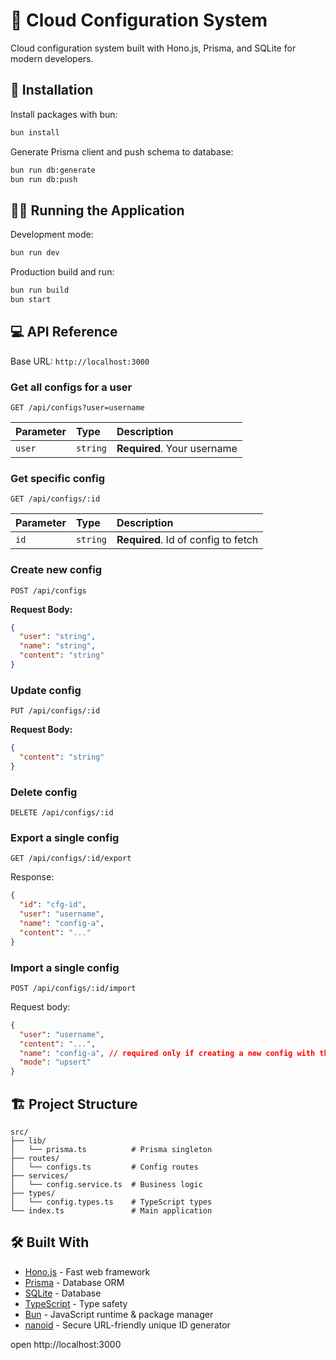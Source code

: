# 🚀 Cloud Configuration System

Cloud configuration system built with Hono.js, Prisma, and SQLite for modern developers.

## 🔧 Installation

Install packages with bun:

```bash
bun install
```

Generate Prisma client and push schema to database:

```bash
bun run db:generate
bun run db:push
```

## 🏃‍♂️ Running the Application

Development mode:

```bash
bun run dev
```

Production build and run:

```bash
bun run build
bun start
```

## 💻 API Reference

Base URL: `http://localhost:3000`

### Get all configs for a user

```http
GET /api/configs?user=username
```

| Parameter | Type     | Description                 |
| :-------- | :------- | :-------------------------- |
| `user`    | `string` | **Required**. Your username |

### Get specific config

```http
GET /api/configs/:id
```

| Parameter | Type     | Description                         |
| :-------- | :------- | :---------------------------------- |
| `id`      | `string` | **Required**. Id of config to fetch |

### Create new config

```http
POST /api/configs
```

**Request Body:**

```json
{
  "user": "string",
  "name": "string",
  "content": "string"
}
```

### Update config

```http
PUT /api/configs/:id
```

**Request Body:**

```json
{
  "content": "string"
}
```

### Delete config

```http
DELETE /api/configs/:id
```

### Export a single config

```http
GET /api/configs/:id/export
```

Response:

```json
{
  "id": "cfg-id",
  "user": "username",
  "name": "config-a",
  "content": "..."
}
```

### Import a single config

```http
POST /api/configs/:id/import
```

Request body:

```json
{
  "user": "username",
  "content": "...",
  "name": "config-a", // required only if creating a new config with this id
  "mode": "upsert"
}
```

## 🏗️ Project Structure

```
src/
├── lib/
│   └── prisma.ts          # Prisma singleton
├── routes/
│   └── configs.ts         # Config routes
├── services/
│   └── config.service.ts  # Business logic
├── types/
│   └── config.types.ts    # TypeScript types
└── index.ts               # Main application
```

## 🛠️ Built With

- [Hono.js](https://hono.dev/) - Fast web framework
- [Prisma](https://prisma.io/) - Database ORM
- [SQLite](https://sqlite.org/) - Database
- [TypeScript](https://typescriptlang.org/) - Type safety
- [Bun](https://bun.sh/) - JavaScript runtime & package manager
- [nanoid](https://github.com/ai/nanoid) - Secure URL-friendly unique ID generator

open http://localhost:3000
